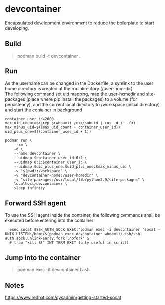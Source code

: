 # devcontainer
Encapsulated development environment to reduce the boilerplate to start developing.


## Build

> podman build -t devcontainer .


## Run

As the username can be changed in the Dockerfile, a symlink to the user home directory is 
created at the root directory (/user-homedir)  
The following command set uid mapping, map the user-homedir and site-packages (place where pip install the packages) 
to a volume (for persistency), and the current local directory to /workspace (initial directory)
and start the container in background

```
container_user_id=2000
max_uid_count=$(grep $(whoami) /etc/subuid | cut -d':' -f3)
max_minus_uid=$((max_uid_count - container_user_id))
uid_plus_one=$((container_user_id + 1))

podman run \
    --rm \
    -d \
    --name devcontainer \
    --uidmap $container_user_id:0:1 \
    --uidmap 0:1:$container_user_id \
    --uidmap $uid_plus_one:$uid_plus_one:$max_minus_uid \
    -v "$(pwd):/workspace" \
    -v "devcontainer-home:/user-homedir" \
    -v "site-packages:/usr/local/lib/python3.9/site-packages" \
    localhost/devcontainer \
    sleep infinity
```


## Forward SSH agent

To use the SSH agent inside the container, the following commands shall be executed before entering into the container

```
  exec socat $SSH_AUTH_SOCK EXEC:"podman exec -i devcontainer 'socat - UNIX-LISTEN:/home/$(podman exec devcontainer whoami)/.ssh/ssh-auth.sock,unlink-early,fork',nofork" &
  # trap "kill $!" INT TERM EXIT (only useful in script)
```


## Jump into the container

> podman exec -it devcontainer bash


## Notes

https://www.redhat.com/sysadmin/getting-started-socat
